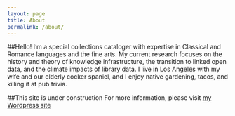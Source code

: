 ```yaml
---
layout: page
title: About
permalink: /about/
---
```

##Hello!
I’m a special collections cataloger with expertise in Classical and Romance languages and the fine arts. My current research focuses on the history and theory of knowledge infrastructure, the transition to linked open data, and the climate impacts of library data. I live in Los Angeles with my wife and our elderly cocker spaniel, and I enjoy native gardening, tacos, and killing it at pub trivia.

##This site is under construction
For more information, please visit [my Wordpress site](https://aszingarellisweet.info)
